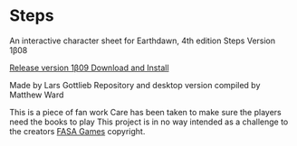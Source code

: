 # Steps
An interactive character sheet for Earthdawn, 4th edition
Steps Version 1β08

[Release version 1β09 Download and Install](https://github.com/travelingwizard/steps/releases/tag/0.09.01)
 
Made by Lars Gottlieb
Repository and desktop version compiled by Matthew Ward

This is a piece of fan work
Care has been taken to make sure the players need the books to play
This project is in no way intended as a challenge to the creators [FASA Games](https://fasagames.com/) copyright. 
